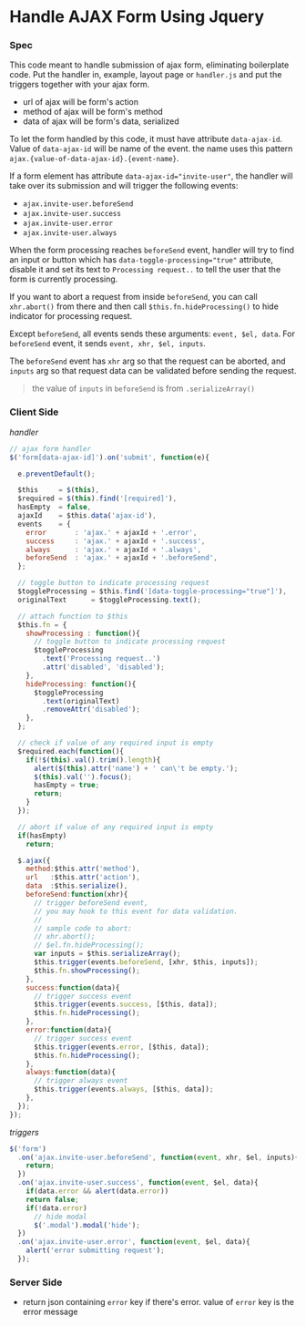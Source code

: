 # Handle AJAX Form Using Jquery

### Spec

This code meant to handle submission of ajax form, eliminating boilerplate code.  Put the handler in, example, layout page or `handler.js` and put the triggers together with your ajax form.

- url of ajax will be form's action
- method of ajax will be form's method
- data of ajax will be form's data, serialized

To let the form handled by this code, it must have attribute `data-ajax-id`. Value of `data-ajax-id` will be name of the event. the name uses this pattern `ajax.{value-of-data-ajax-id}.{event-name}`. 

If a form element has attribute `data-ajax-id="invite-user"`, the handler will take over its submission and will trigger the following events:
- `ajax.invite-user.beforeSend`
- `ajax.invite-user.success`
- `ajax.invite-user.error`
- `ajax.invite-user.always` 

When the form processing reaches `beforeSend` event, handler will try to find an input or button which has `data-toggle-processing="true"` attribute, disable it and set its text to `Processing request..` to tell the user that the form is currently processing.

If you want to abort a request from inside `beforeSend`, you can call `xhr.abort()` from there and then call `$this.fn.hideProcessing()` to hide indicator for processing request.

Except `beforeSend`, all events sends these arguments: `event, $el, data`. For `beforeSend` event, it sends `event, xhr, $el, inputs`. 

The `beforeSend` event has `xhr` arg so that the request can be aborted, and `inputs` arg so that request data can be validated before sending the request.

>the value of `inputs` in `beforeSend` is from `.serializeArray()`

### Client Side
*handler*
```js
// ajax form handler
$('form[data-ajax-id]').on('submit', function(e){

  e.preventDefault();

  $this     = $(this),
  $required = $(this).find('[required]'),
  hasEmpty  = false,
  ajaxId    = $this.data('ajax-id'),
  events    = {
    error       : 'ajax.' + ajaxId + '.error',
    success     : 'ajax.' + ajaxId + '.success', 
    always      : 'ajax.' + ajaxId + '.always',
    beforeSend  : 'ajax.' + ajaxId + '.beforeSend',
  };

  // toggle button to indicate processing request
  $toggleProcessing = $this.find('[data-toggle-processing="true"]'),
  originalText      = $toggleProcessing.text();

  // attach function to $this
  $this.fn = {
    showProcessing : function(){
      // toggle button to indicate processing request
      $toggleProcessing
        .text('Processing request..')
        .attr('disabled', 'disabled');
    },
    hideProcessing: function(){
      $toggleProcessing
        .text(originalText)
        .removeAttr('disabled');
    },
  };

  // check if value of any required input is empty
  $required.each(function(){
    if(!$(this).val().trim().length){
      alert($(this).attr('name') + ' can\'t be empty.');
      $(this).val('').focus();
      hasEmpty = true;
      return;
    }
  });

  // abort if value of any required input is empty
  if(hasEmpty) 
    return;

  $.ajax({
    method:$this.attr('method'),
    url   :$this.attr('action'),
    data  :$this.serialize(),
    beforeSend:function(xhr){
      // trigger beforeSend event,
      // you may hook to this event for data validation.
      // 
      // sample code to abort:
      // xhr.abort();
      // $el.fn.hideProcessing();
      var inputs = $this.serializeArray();
      $this.trigger(events.beforeSend, [xhr, $this, inputs]);
      $this.fn.showProcessing();
    },
    success:function(data){
      // trigger success event
      $this.trigger(events.success, [$this, data]);
      $this.fn.hideProcessing();
    },
    error:function(data){
      // trigger success event
      $this.trigger(events.error, [$this, data]);
      $this.fn.hideProcessing();
    },
    always:function(data){
      // trigger always event
      $this.trigger(events.always, [$this, data]);
    },
  });
});
```

*triggers*
```js
$('form')
  .on('ajax.invite-user.beforeSend', function(event, xhr, $el, inputs){
    return;
  })
  .on('ajax.invite-user.success', function(event, $el, data){
	if(data.error && alert(data.error))
  	return false;
    if(!data.error)
      // hide modal
      $('.modal').modal('hide');
  })
  .on('ajax.invite-user.error', function(event, $el, data){
    alert('error submitting request');
  });
```

### Server Side
- return json containing `error` key if there's error. value of `error` key is the error message